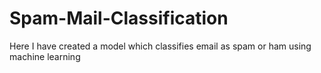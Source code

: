 # Spam-Mail-Classification
Here I have created a model which classifies email as spam or ham using machine learning

